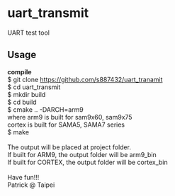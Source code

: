 # uart_transmit
UART test tool<br>
## Usage
<b>compile</b><br>
$ git clone https://github.com/s887432/uart_tranamit<br>
$ cd uart_transmit<br>
$ mkdir build<br>
$ cd build<br>
$ cmake .. -DARCH=arm9<br>
where arm9 is built for sam9x60, sam9x75<br>
cortex is built for SAMA5, SAMA7 series<br>
$ make<br>
<br>
The output will be placed at project folder.<br>
If built for ARM9, the output folder will be arm9_bin<br>
If built for CORTEX, the output folder will be cortex_bin<br>
<br>
Have fun!!!<br>
Patrick @ Taipei
